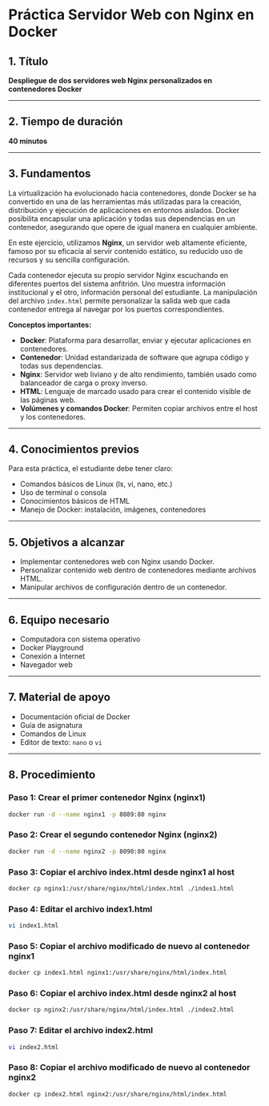 # Práctica Servidor Web con Nginx en Docker

## 1. Título  
**Despliegue de dos servidores web Nginx personalizados en contenedores Docker**

---

## 2. Tiempo de duración  
**40 minutos**

---

## 3. Fundamentos

La virtualización ha evolucionado hacia contenedores, donde Docker se ha convertido en una de las herramientas más utilizadas para la creación, distribución y ejecución de aplicaciones en entornos aislados. Docker posibilita encapsular una aplicación y todas sus dependencias en un contenedor, asegurando que opere de igual manera en cualquier ambiente.

En este ejercicio, utilizamos **Nginx**, un servidor web altamente eficiente, famoso por su eficacia al servir contenido estático, su reducido uso de recursos y su sencilla configuración.

Cada contenedor ejecuta su propio servidor Nginx escuchando en diferentes puertos del sistema anfitrión. Uno muestra información institucional y el otro, información personal del estudiante. La manipulación del archivo `index.html` permite personalizar la salida web que cada contenedor entrega al navegar por los puertos correspondientes.

**Conceptos importantes:**

- **Docker**: Plataforma para desarrollar, enviar y ejecutar aplicaciones en contenedores.
- **Contenedor**: Unidad estandarizada de software que agrupa código y todas sus dependencias.
- **Nginx**: Servidor web liviano y de alto rendimiento, también usado como balanceador de carga o proxy inverso.
- **HTML**: Lenguaje de marcado usado para crear el contenido visible de las páginas web.
- **Volúmenes y comandos Docker**: Permiten copiar archivos entre el host y los contenedores.

---

## 4. Conocimientos previos

Para esta práctica, el estudiante debe tener claro:

- Comandos básicos de Linux (ls, vi, nano, etc.)
- Uso de terminal o consola
- Conocimientos básicos de HTML
- Manejo de Docker: instalación, imágenes, contenedores

---

## 5. Objetivos a alcanzar

- Implementar contenedores web con Nginx usando Docker.
- Personalizar contenido web dentro de contenedores mediante archivos HTML.
- Manipular archivos de configuración dentro de un contenedor.

---

## 6. Equipo necesario

- Computadora con sistema operativo
- Docker Playground
- Conexión a Internet
- Navegador web 

---

## 7. Material de apoyo

- Documentación oficial de Docker
- Guía de asignatura
- Comandos de Linux
- Editor de texto: `nano` o `vi`

---

## 8. Procedimiento

### Paso 1: Crear el primer contenedor Nginx (nginx1)  
```bash
docker run -d --name nginx1 -p 8089:80 nginx
```

### Paso 2: Crear el segundo contenedor Nginx (nginx2)  
```bash
docker run -d --name nginx2 -p 8090:80 nginx
```

### Paso 3: Copiar el archivo index.html desde nginx1 al host  
```bash
docker cp nginx1:/usr/share/nginx/html/index.html ./index1.html
```

### Paso 4: Editar el archivo index1.html  
```bash
vi index1.html
```

### Paso 5: Copiar el archivo modificado de nuevo al contenedor nginx1  
```bash
docker cp index1.html nginx1:/usr/share/nginx/html/index.html
```

### Paso 6: Copiar el archivo index.html desde nginx2 al host  
```bash
docker cp nginx2:/usr/share/nginx/html/index.html ./index2.html
```

### Paso 7: Editar el archivo index2.html  
```bash
vi index2.html
```

### Paso 8: Copiar el archivo modificado de nuevo al contenedor nginx2  
```bash
docker cp index2.html nginx2:/usr/share/nginx/html/index.html
```
